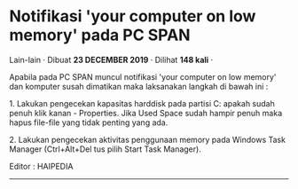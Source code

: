 Notifikasi 'your computer on low memory' pada PC SPAN
=====================================================

Lain-lain · Dibuat **23 DECEMBER 2019** · Dilihat **148 kali** ·

Apabila pada PC SPAN muncul notifikasi 'your computer on low memory' dan komputer susah dimatikan maka laksanakan langkah di bawah ini :  

1\. Lakukan pengecekan kapasitas harddisk pada partisi C: apakah sudah penuh klik kanan - Properties. Jika Used Space sudah hampir penuh maka hapus file-file yang tidak penting yang ada.

2\. Lakukan pengecekan aktivitas penggunaan memory pada Windows Task Manager (Ctrl+Alt+Del tus pilih Start Task Manager).  
  
Editor : HAIPEDIA

  
  
  

* * *